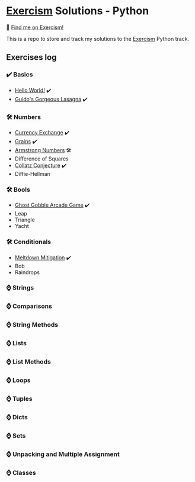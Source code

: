 # [Exercism](https://exercism.org/) Solutions - Python
👋 [Find me on Exercism!](https://exercism.org/profiles/SurfingElectron)

This is a repo to store and track my solutions to the [Exercism](https://exercism.org/) Python track. 

## Exercises log
### ✔️ Basics
- [Hello World!](https://github.com/SurfingElectron/exercism-solutions-python/tree/main/hello-world) ✔️
- [Guido's Gorgeous Lasagna](https://github.com/SurfingElectron/exercism-solutions-python/tree/main/guidos-gorgeous-lasagna) ✔️

### 🛠️ Numbers
- [Currency Exchange](https://github.com/SurfingElectron/exercism-solutions-python/tree/main/currency-exchange) ✔️
- [Grains](https://github.com/SurfingElectron/exercism-solutions-python/tree/main/grains) ✔️
- [Armstrong Numbers](https://github.com/SurfingElectron/exercism-solutions-python/tree/main/armstrong-numbers) 🛠️
- Difference of Squares  
- [Collatz Conjecture](https://github.com/SurfingElectron/exercism-solutions-python/tree/main/armstrong-numbers) ✔️
- Diffie-Hellman  


### 🛠️ Bools
- [Ghost Gobble Arcade Game](https://github.com/SurfingElectron/exercism-solutions-python/tree/main/ghost-gobble-arcade-game) ✔️
- Leap  
- Triangle  
- Yacht  

### 🛠️ Conditionals
- [Meltdown Mitigation](https://github.com/SurfingElectron/exercism-solutions-python/tree/main/armstrong-numbers) ✔️
- Bob  
- Raindrops 

### ⌚ Strings

### ⌚ Comparisons

### ⌚ String Methods

### ⌚ Lists

### ⌚ List Methods

### ⌚ Loops

### ⌚ Tuples

### ⌚ Dicts

### ⌚ Sets

### ⌚ Unpacking and Multiple Assignment

### ⌚ Classes